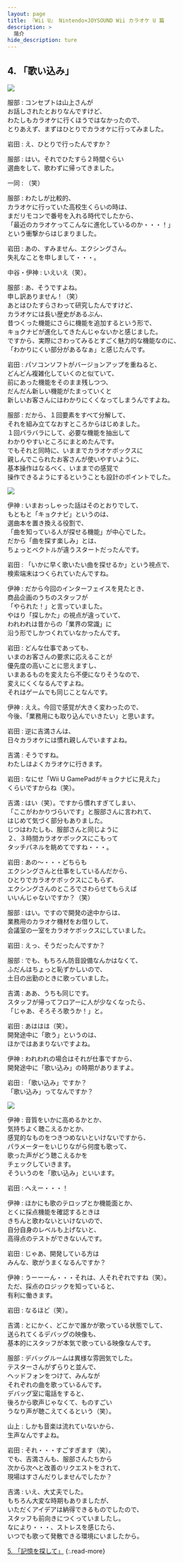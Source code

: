 ```yaml
---
layout: page
title: 『Wii U』 Nintendo×JOYSOUND Wii カラオケ U 篇
description: >
  简介
hide_description: ture
---
```


## 4. 「歌い込み」

<img src="/interviews/jp/WiiU/hardware/vol9/img/mainvisual4.jpg)" stype="border-radius: 12px;">


服部
: コンセプトは山上さんが<br>お話しされたとおりなんですけど、<br>わたしもカラオケに行くほうではなかったので、<br>とりあえず、まずはひとりでカラオケに行ってみました。

岩田
: え、ひとりで行ったんですか？

服部
: はい。それでひたすら２時間ぐらい<br>選曲をして、歌わずに帰ってきました。

一同
: （笑）

服部
: わたしが比較的、<br>カラオケに行っていた高校生くらいの時は、<br>まだリモコンで番号を入れる時代でしたから、<br>「最近のカラオケってこんなに進化しているのか・・・！」<br>という衝撃からはじまりました。

岩田
: あの、すみません、エクシングさん。<br>失礼なことを申しまして・・・。

中谷・伊神
: いえいえ（笑）。

服部
: あ、そうですよね。<br>申し訳ありません！（笑）<br>あとはひたすらさわって研究したんですけど、<br>カラオケには長い歴史があるぶん、<br>昔つくった機能にさらに機能を追加するという形で、<br>キョクナビが進化してきたんじゃないかと感じました。<br>ですから、実際にさわってみるとすごく魅力的な機能なのに、<br>「わかりにくい部分があるなぁ」と感じたんです。

岩田
: パソコンソフトがバージョンアップを重ねると、<br>どんどん複雑化していくのと似ていて、<br>前にあった機能をそのまま残しつつ、<br>だんだん新しい機能がたまっていくと<br>新しいお客さんにはわかりにくくなってしまうんですよね。

服部
: だから、１回要素をすべて分解して、<br>それを組み立てなおすところからはじめました。<br>１回バラバラにして、必要な機能を抽出して<br>わかりやすいところにまとめたんです。<br>でもそれと同時に、いままでカラオケボックスに<br>親しんでこられたお客さんが使いやすいように、<br>基本操作はなるべく、いままでの感覚で<br>操作できるようにするということも設計のポイントでした。

<img src="/interviews/jp/WiiU/hardware/vol9/img/photo11.jpg)" stype="border-radius: 12px;">

伊神
: いまおっしゃった話はそのとおりでして、<br>もともと「キョクナビ」というのは、<br>選曲本を置き換える役割で、<br>「曲を知っている人が探せる機能」が中心でした。<br>だから「曲を探す楽しみ」とは、<br>ちょっとベクトルが違うスタートだったんです。

岩田
: 「いかに早く歌いたい曲を探せるか」という視点で、<br>検索端末はつくられていたんですね。

伊神
: だから今回のインターフェイスを見たとき、<br>商品企画のうちのスタッフが<br>「やられた！」と言っていました。<br>やはり「探しかた」の視点が違っていて、<br>われわれは昔からの「業界の常識」に<br>沿う形でしかつくれていなかったんです。

岩田
: どんな仕事であっても、<br>いまのお客さんの要求に応えることが<br>優先度の高いことに思えますし、<br>いまあるものを変えたら不便になりそうなので、<br>変えにくくなるんですよね。<br>それはゲームでも同じことなんです。

伊神
: ええ。今回で感覚が大きく変わったので、<br>今後、「業務用にも取り込んでいきたい」と思います。

岩田
: 逆に吉満さんは、<br>日々カラオケには慣れ親しんでいますよね。

吉満
: そうですね。<br>わたしはよくカラオケに行きます。

岩田
: なにせ「Wii U GamePadがキョクナビに見えた」<br>くらいですからね（笑）。

吉満
: はい（笑）。ですから慣れすぎてしまい、<br>「ここがわかりづらいです」と服部さんに言われて、<br>はじめて気づく部分もありました。<br>じつはわたしも、服部さんと同じように<br>２、３時間カラオケボックスにこもって<br>タッチパネルを眺めてですね・・・。

岩田
: あの～・・・どちらも<br>エクシングさんと仕事をしているんだから、<br>ひとりでカラオケボックスにこもらず、<br>エクシングさんのところでさわらせてもらえば<br>いいんじゃないですか？（笑）

服部
: はい。ですので開発の途中からは、<br>業務用のカラオケ機材をお借りして、<br>会議室の一室をカラオケボックスにしていました。

岩田
: えっ、そうだったんですか？

服部
: でも、もちろん防音設備なんかはなくて、<br>ふだんはちょっと恥ずかしいので、<br>土日の出勤のときに歌っていました。

吉満
: ああ、うちも同じです。<br>スタッフが帰ってフロアーに人が少なくなったら、<br>「じゃあ、そろそろ歌うか！」と。

岩田
: あははは（笑）。<br>開発途中に「歌う」というのは、<br>ほかではあまりないですよね。

伊神
: われわれの場合はそれが仕事ですから、<br>開発途中に「歌い込み」の時期がありますよ。

岩田
: 「歌い込み」ですか？<br>「歌い込み」ってなんですか？

<img src="/interviews/jp/WiiU/hardware/vol9/img/photo12.jpg)" stype="border-radius: 12px;">

伊神
: 音質をいかに高めるかとか、<br>気持ちよく聴こえるかとか、<br>感覚的なものをつきつめないといけないですから、<br>パラメーターをいじりながら何度も歌って、<br>歌った声がどう聴こえるかを<br>チェックしていきます。<br>そういうのを「歌い込み」といいます。

岩田
: へえー・・・！

伊神
: ほかにも歌のテロップとか機能面とか、<br>とくに採点機能を確認するときは<br>きちんと歌わないといけないので、<br>自分自身のレベルも上げないと、<br>高得点のテストができないんです。

岩田
: じゃあ、開発している方は<br>みんな、歌がうまくなるんですか？

伊神
: うーーーん・・・それは、人それぞれですね（笑）。<br>ただ、採点のロジックを知っていると、<br>有利に働きます。

岩田
: なるほど（笑）。

吉満
: とにかく、どこかで誰かが歌っている状態でして、<br>送られてくるデバッグの映像も、<br>基本的にスタッフが本気で歌っている映像なんです。

服部
: デバッグルームは異様な雰囲気でした。<br>テスターさんがずらりと並んで、<br>ヘッドフォンをつけて、みんなが<br>それぞれの曲を歌っているんです。<br>デバッグ室に電話をすると、<br>後ろから歌声じゃなくて、ものすごい<br>うなり声が聴こえてくるという（笑）。

山上
: しかも音楽は流れていないから、<br>生声なんですよね。

岩田
: それ・・・すごすぎます（笑）。<br>でも、吉満さんも、服部さんたちから<br>次から次へと改善のリクエストをされて、<br>現場はすさんだりしませんでしたか？

吉満
: いえ、大丈夫でした。<br>もちろん大変な時期もありましたが、<br>いただくアイデアは納得できるものでしたので、<br>スタッフも前向きにつくっていましたし。<br>なにより・・・、ストレスを感じたら、<br>いつでも歌って発散できる環境にいましたから。


[5. 「記憶を探して」](5.md)
{:.read-more}